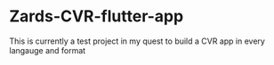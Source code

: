 # Zards-CVR-flutter-app
This is currently a test project in my quest to build a CVR app in every langauge and format 
